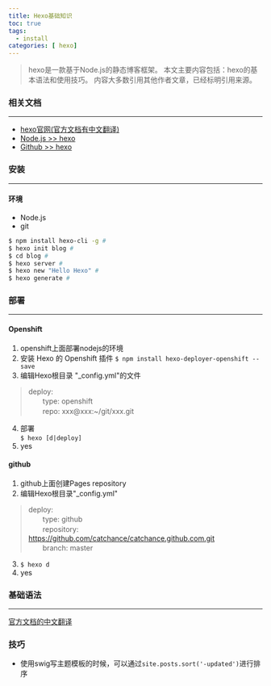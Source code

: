 ```yaml
---
title: Hexo基础知识
toc: true
tags:
  - install
categories: [ hexo]
---
```

> hexo是一款基于Node.js的静态博客框架。
> 本文主要内容包括：hexo的基本语法和使用技巧。
> 内容大多数引用其他作者文章，已经标明引用来源。  

<!--more-->

### 相关文档
---
- [hexo官网(官方文档有中文翻译)](https://hexo.io)
- [Node.js >> hexo](https://www.npmjs.com/package/hexo)
- [Github >> hexo](https://github.com/hexojs/hexo)

### 安装
---
#### 环境
- Node.js
- git

``` bash
$ npm install hexo-cli -g #
$ hexo init blog #
$ cd blog #
$ hexo server #
$ hexo new "Hello Hexo" #
$ hexo generate #
```

### 部署
---
#### Openshift
1. openshift上面部署nodejs的环境
2. 安装 Hexo 的 Openshift 插件
`$ npm install hexo-deployer-openshift --save`
3. 编辑Hexo根目录 "_config.yml"的文件
> deploy:  
> 　　type: openshift  
> 　　repo: xxx@xxx:~/git/xxx.git
4. 部署  
`$ hexo [d|deploy]`
5. yes

#### github
1. github上面创建Pages repository
2. 编辑Hexo根目录"_config.yml"
> deploy:  
> 　　type: github  
> 　　repository: https://github.com/catchance/catchance.github.com.git  
> 　　branch: master
3. `$ hexo d`
4. yes

### 基础语法
---
[官方文档的中文翻译](http://www.jianshu.com/p/f935e5459c49)

### 技巧
- 使用swig写主题模板的时候，可以通过`site.posts.sort('-updated')`进行排序
